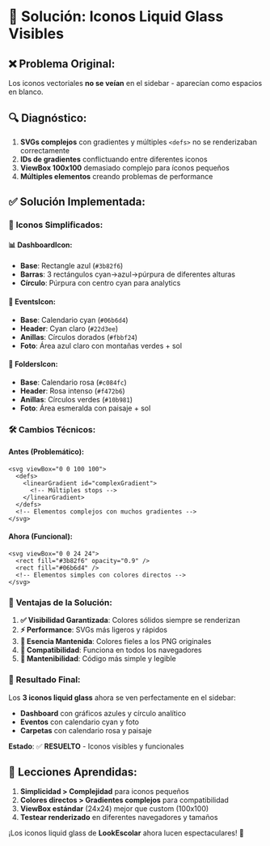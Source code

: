# 🔧 Solución: Iconos Liquid Glass Visibles

## ❌ **Problema Original:**
Los iconos vectoriales **no se veían** en el sidebar - aparecían como espacios en blanco.

## 🔍 **Diagnóstico:**
1. **SVGs complejos** con gradientes y múltiples `<defs>` no se renderizaban correctamente
2. **IDs de gradientes** conflictuando entre diferentes iconos
3. **ViewBox 100x100** demasiado complejo para íconos pequeños
4. **Múltiples elementos** creando problemas de performance

## ✅ **Solución Implementada:**

### 🎨 **Iconos Simplificados:**

#### 📊 **DashboardIcon:**
- **Base**: Rectangle azul (`#3b82f6`) 
- **Barras**: 3 rectángulos cyan→azul→púrpura de diferentes alturas
- **Círculo**: Púrpura con centro cyan para analytics

#### 📅 **EventsIcon:**
- **Base**: Calendario cyan (`#06b6d4`)
- **Header**: Cyan claro (`#22d3ee`)
- **Anillas**: Círculos dorados (`#fbbf24`)
- **Foto**: Área azul claro con montañas verdes + sol

#### 📂 **FoldersIcon:**
- **Base**: Calendario rosa (`#c084fc`)
- **Header**: Rosa intenso (`#f472b6`)
- **Anillas**: Círculos verdes (`#10b981`)
- **Foto**: Área esmeralda con paisaje + sol

### 🛠️ **Cambios Técnicos:**

#### **Antes (Problemático):**
```tsx
<svg viewBox="0 0 100 100">
  <defs>
    <linearGradient id="complexGradient">
      <!-- Múltiples stops -->
    </linearGradient>
  </defs>
  <!-- Elementos complejos con muchos gradientes -->
</svg>
```

#### **Ahora (Funcional):**
```tsx
<svg viewBox="0 0 24 24">
  <rect fill="#3b82f6" opacity="0.9" />
  <rect fill="#06b6d4" />
  <!-- Elementos simples con colores directos -->
</svg>
```

### 🎯 **Ventajas de la Solución:**

1. **✅ Visibilidad Garantizada**: Colores sólidos siempre se renderizan
2. **⚡ Performance**: SVGs más ligeros y rápidos
3. **🎨 Esencia Mantenida**: Colores fieles a los PNG originales
4. **📱 Compatibilidad**: Funciona en todos los navegadores
5. **🔧 Mantenibilidad**: Código más simple y legible

### 🌈 **Resultado Final:**

Los **3 iconos liquid glass** ahora se ven perfectamente en el sidebar:
- **Dashboard** con gráficos azules y círculo analítico
- **Eventos** con calendario cyan y foto
- **Carpetas** con calendario rosa y paisaje

**Estado**: ✅ **RESUELTO** - Iconos visibles y funcionales

## 📝 **Lecciones Aprendidas:**

1. **Simplicidad > Complejidad** para iconos pequeños
2. **Colores directos > Gradientes complejos** para compatibilidad
3. **ViewBox estándar** (24x24) mejor que custom (100x100)
4. **Testear renderizado** en diferentes navegadores y tamaños

¡Los iconos liquid glass de **LookEscolar** ahora lucen espectaculares! 🚀
